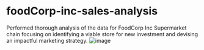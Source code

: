 # foodCorp-inc-sales-analysis
Performed thorough analysis of the data for FoodCorp Inc Supermarket chain focusing on identifying a viable store for new investment and devising an impactful marketing strategy.
![image](https://github.com/user-attachments/assets/100a2944-8b75-4d29-a7f3-47cd574c4ee4)

